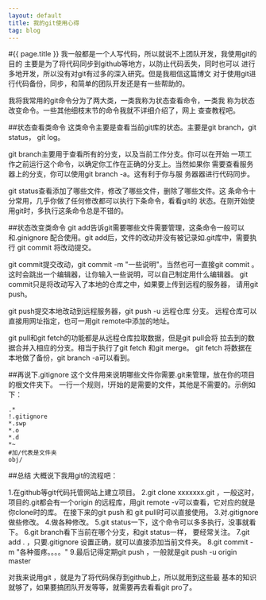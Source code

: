 ```yaml
---
layout: default
title: 我的git使用心得
tag: blog
---
```

#{{ page.title }}
我一般都是一个人写代码，所以就说不上团队开发，我使用git的目的
主要是为了将代码同步到github等地方，以防止代码丢失，同时也可以
进行多地开发，所以没有对git有过多的深入研究。但是我相信这篇博文
对于使用git进行代码备份，同步，和简单的团队开发还是有一些帮助的。

我将我常用的git命令分为了两大类，一类我称为状态查看命令，一类我
称为状态改变命令。一些其他细枝末节的命令我就不详细介绍了，网上
查查教程吧。

##状态查看类命令
这类命令主要是查看当前git库的状态。主要是git branch，git status，
git log。

git branch主要用于查看所有的分支，以及当前工作分支。你可以在开始
一项工作之前运行这个命令，以确定你工作在正确的分支上。当然如果你
需要查看服务器上的分支，你可以使用git branch -a。这有利于你与服
务器器进行代码同步。

git status查看添加了哪些文件，修改了哪些文件，删除了哪些文件。这
条命令十分常用，几乎你做了任何修改都可以执行下条命令，看看git的
状态。在刚开始使用git时，多执行这条命令总是不错的。

##状态改变类命令
git add告诉git需要哪些文件需要管理，这条命令一般可以和.ginignore
配合使用。git add后，文件的改动并没有被记录如.git库中，需要执行
git commit 将改动提交。

git commit提交改动，git commit -m "一些说明"。当然也可一直接git commit
。这时会跳出一个编辑器，让你输入一些说明，可以自己制定用什么编辑器。
git commit只是将改动写入了本地的仓库之中，如果要上传到远程的服务器，
请用git push。

git push提交本地改动到远程服务器，git push -u 远程仓库 分支。
远程仓库可以直接用网址指定，也可一用git remote中添加的地址。

git pull和git fetch的功能都是从远程仓库拉取数据，但是git pull会将
拉去到的数据合并入相应的分支。相当于执行了git fetch 和git merge。
git fetch 将数据在本地做了备份，git branch -a可以看到。

##再说下.gitignore
这个文件用来说明哪些文件你需要.git来管理，放在你的项目的根文件夹下。
一行一个规则，!开始的是需要的文件，其他是不需要的。示例如下：

	.*
	!.gitignore
	*.swp
	*.o
	*.d
	*~
	#加/代表是文件夹
	obj/

##总结
大概说下我用git的流程吧：

1.在github等git代码托管网站上建立项目。
2.git clone xxxxxxx.git ，一般这时，项目的.git都会有一个origin
的远程库，用git remote -v可以查看，它对应的就是你clone时的库。
在接下来的git push 和 git pull时可以直接使用。
3.对.gitignore做些修改。
4.做各种修改。
5.git status一下，这个命令可以多多执行，没事就看下。
6.git branch看下当前在哪个分支，和git status一样，
要经常关注。
7.git add .  ，只要.gitignore 设置正确，就可以直接添加当前文件夹。
8.git commit -m "各种蛋疼。。。。"
9.最后记得定期git push ，一般就是git push -u origin master

对我来说用git ，就是为了将代码保存到github上，所以就用到这些最
基本的知识就够了，如果要搞团队开发等等，就需要再去看看git pro了。
